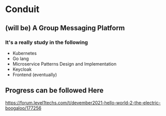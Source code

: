 # Conduit 

## (will be) A Group Messaging Platform 
### It's a really study in the following
- Kubernetes 
- Go lang
- Microservice Patterns Design and Implementation 
- Keycloak
- Frontend (eventually)

## Progress can be followed Here
https://forum.level1techs.com/t/devember2021-hello-world-2-the-electric-boogaloo/177256